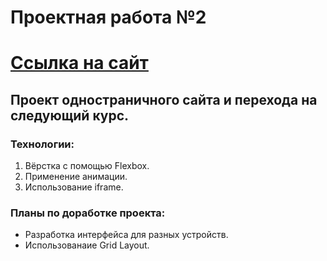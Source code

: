 # Проектная работа №2

# [Ссылка на сайт](https://wallblizzard.github.io/how-to-learn/)

## Проект одностраничного сайта и перехода на следующий курс.

### Технологии:

1. Вёрстка с помощью Flexbox.
2. Применение анимации.
3. Использование iframe.

### Планы по доработке проекта:

- Разработка интерфейса для разных устройств.
- Использованаие Grid Layout.
